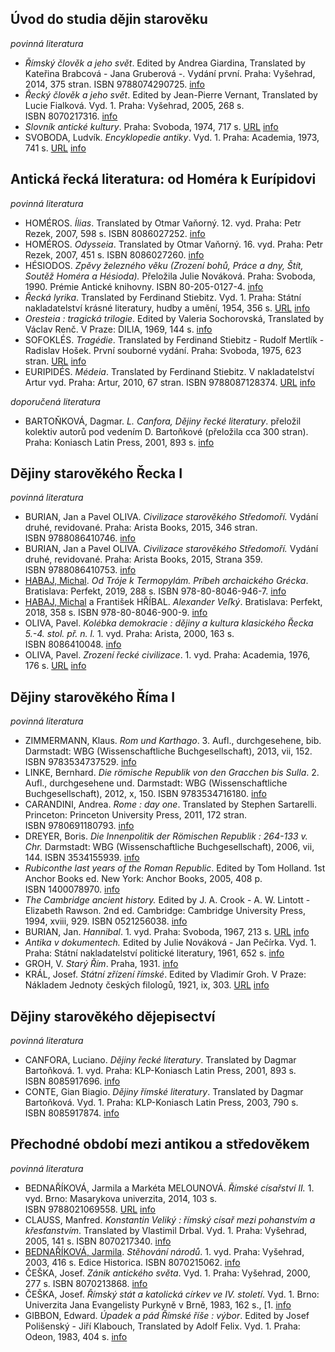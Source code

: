 


## Úvod do studia dějin starověku

_povinná literatura_
- _Římský člověk a jeho svět_. Edited by Andrea Giardina, Translated by Kateřina Brabcová - Jana Gruberová -. Vydání první. Praha: Vyšehrad, 2014, 375 stran. ISBN 9788074290725. [info](https://is.muni.cz/publication/1204658?lang=cs)
- _Řecký člověk a jeho svět_. Edited by Jean-Pierre Vernant, Translated by Lucie Fialková. Vyd. 1. Praha: Vyšehrad, 2005, 268 s. ISBN 8070217316. [info](https://is.muni.cz/publication/673705?lang=cs)
- _Slovník antické kultury_. Praha: Svoboda, 1974, 717 s. [URL](http://www.ndk.cz/) [info](https://is.muni.cz/publication/143110?lang=cs)
- SVOBODA, Ludvík. _Encyklopedie antiky_. Vyd. 1. Praha: Academia, 1973, 741 s. [URL](http://www.ndk.cz/) [info](https://is.muni.cz/publication/148397?lang=cs)


## Antická řecká literatura: od Homéra k Eurípidovi

_povinná literatura_
- HOMÉROS. _Ílias_. Translated by Otmar Vaňorný. 12. vyd. Praha: Petr Rezek, 2007, 598 s. ISBN 8086027252. [info](https://is.muni.cz/publication/824500?lang=cs)
- HOMÉROS. _Odysseia_. Translated by Otmar Vaňorný. 16. vyd. Praha: Petr Rezek, 2007, 451 s. ISBN 8086027260. [info](https://is.muni.cz/publication/824501?lang=cs)
- HÉSIODOS. _Zpěvy železného věku (Zrození bohů, Práce a dny, Štít, Soutěž Homéra a Hésioda)._ Přeložila Julie Nováková. Praha: Svoboda, 1990. Prémie Antické knihovny. ISBN 80-205-0127-4. [info](https://is.muni.cz/publication/591566?lang=cs)
- _Řecká lyrika_. Translated by Ferdinand Stiebitz. Vyd. 1. Praha: Státní nakladatelství krásné literatury, hudby a umění, 1954, 356 s. [URL](http://www.ndk.cz/) [info](https://is.muni.cz/publication/158735?lang=cs)
- _Oresteia : tragická trilogie_. Edited by Valeria Sochorovská, Translated by Václav Renč. V Praze: DILIA, 1969, 144 s. [info](https://is.muni.cz/publication/506118?lang=cs)
- SOFOKLÉS. _Tragédie_. Translated by Ferdinand Stiebitz - Rudolf Mertlík - Radislav Hošek. První souborné vydání. Praha: Svoboda, 1975, 623 stran. [URL](http://www.ndk.cz/) [info](https://is.muni.cz/publication/310078?lang=cs)
- EURIPIDÉS. _Médeia_. Translated by Ferdinand Stiebitz. V nakladatelství Artur vyd. Praha: Artur, 2010, 67 stran. ISBN 9788087128374. [URL](https://search.mlp.cz/cz/titul/medeia/4686645/#/getPodobneTituly=deskriptory-eq:177240871-amp:key-eq:4686645) [info](https://is.muni.cz/publication/885567?lang=cs)

_doporučená literatura_
- BARTOŇKOVÁ, Dagmar. _L. Canfora, Dějiny řecké literatury_. přeložil kolektiv autorů pod vedením D. Bartoňkové (přeložila cca 300 stran). Praha: Koniasch Latin Press, 2001, 893 s. [info](https://is.muni.cz/publication/343233?lang=cs)


## Dějiny starověkého Řecka I

_povinná literatura_
- BURIAN, Jan a Pavel OLIVA. _Civilizace starověkého Středomoří._ Vydání druhé, revidované. Praha: Arista Books, 2015, 346 stran. ISBN 9788086410746. [info](https://is.muni.cz/publication/1310938?lang=cs)
- BURIAN, Jan a Pavel OLIVA. _Civilizace starověkého Středomoří._ Vydání druhé, revidované. Praha: Arista Books, 2015, Strana 359. ISBN 9788086410753. [info](https://is.muni.cz/publication/1310939?lang=cs)
- [HABAJ, Michal](https://is.muni.cz/osoba/491553?lang=cs). _Od Tróje k Termopylám. Príbeh archaického Grécka_. Bratislava: Perfekt, 2019, 288 s. ISBN 978-80-8046-946-7. [info](https://is.muni.cz/publication/1833418?lang=cs)
- [HABAJ, Michal](https://is.muni.cz/osoba/491553?lang=cs) a František HŘÍBAL. _Alexander Veľký_. Bratislava: Perfekt, 2018, 358 s. ISBN 978-80-8046-900-9. [info](https://is.muni.cz/publication/1833419?lang=cs)
- OLIVA, Pavel. _Kolébka demokracie : dějiny a kultura klasického Řecka 5.-4. stol. př. n. l._ 1. vyd. Praha: Arista, 2000, 163 s. ISBN 8086410048. [info](https://is.muni.cz/publication/1284832?lang=cs)
- OLIVA, Pavel. _Zrození řecké civilizace_. 1. vyd. Praha: Academia, 1976, 176 s. [URL](http://www.ndk.cz/) [info](https://is.muni.cz/publication/171991?lang=cs)


## Dějiny starověkého Říma I

_povinná literatura_
- ZIMMERMANN, Klaus. _Rom und Karthago_. 3. Aufl., durchgesehene, bib. Darmstadt: WBG (Wissenschaftliche Buchgesellschaft), 2013, vii, 152. ISBN 9783534737529. [info](https://is.muni.cz/publication/1202466?lang=cs)
- LINKE, Bernhard. _Die römische Republik von den Gracchen bis Sulla_. 2. Aufl., durchgesehene und. Darmstadt: WBG (Wissenschaftliche Buchgesellschaft), 2012, x, 150. ISBN 9783534716180. [info](https://is.muni.cz/publication/1202450?lang=cs)
- CARANDINI, Andrea. _Rome : day one_. Translated by Stephen Sartarelli. Princeton: Princeton University Press, 2011, 172 stran. ISBN 9780691180793. [info](https://is.muni.cz/publication/1355657?lang=cs)
- DREYER, Boris. _Die Innenpolitik der Römischen Republik : 264-133 v. Chr._ Darmstadt: WBG (Wissenschaftliche Buchgesellschaft), 2006, vii, 144. ISBN 3534155939. [info](https://is.muni.cz/publication/1208917?lang=cs)
- _Rubiconthe last years of the Roman Republic_. Edited by Tom Holland. 1st Anchor Books ed. New York: Anchor Books, 2005, 408 p. ISBN 1400078970. [info](https://is.muni.cz/publication/1009555?lang=cs)
- _The Cambridge ancient history._ Edited by J. A. Crook - A. W. Lintott - Elizabeth Rawson. 2nd ed. Cambridge: Cambridge University Press, 1994, xviii, 929. ISBN 0521256038. [info](https://is.muni.cz/publication/688773?lang=cs)
- BURIAN, Jan. _Hannibal_. 1. vyd. Praha: Svoboda, 1967, 213 s. [URL](http://www.ndk.cz/) [info](https://is.muni.cz/publication/53893?lang=cs)
- _Antika v dokumentech._ Edited by Julie Nováková - Jan Pečírka. Vyd. 1. Praha: Státní nakladatelství politické literatury, 1961, 652 s. [info](https://is.muni.cz/publication/721?lang=cs)
- GROH, V. _Starý Řím_. Praha, 1931. [info](https://is.muni.cz/publication/208397?lang=cs)
- KRÁL, Josef. _Státní zřízení římské_. Edited by Vladimír Groh. V Praze: Nákladem Jednoty českých filologů, 1921, ix, 303. [URL](https://digi.law.muni.cz/handle/digilaw/14853) [info](https://is.muni.cz/publication/464410?lang=cs)



## Dějiny starověkého dějepisectví

_povinná literatura_
- CANFORA, Luciano. _Dějiny řecké literatury_. Translated by Dagmar Bartoňková. 1. vyd. Praha: KLP-Koniasch Latin Press, 2001, 893 s. ISBN 8085917696. [info](https://is.muni.cz/publication/811991?lang=cs)
- CONTE, Gian Biagio. _Dějiny římské literatury_. Translated by Dagmar Bartoňková. Vyd. 1. Praha: KLP-Koniasch Latin Press, 2003, 790 s. ISBN 8085917874. [info](https://is.muni.cz/publication/808635?lang=cs)


## Přechodné období mezi antikou a středověkem

_povinná literatura_
- BEDNAŘÍKOVÁ, Jarmila a Markéta MELOUNOVÁ. _Římské císařství II._ 1. vyd. Brno: Masarykova univerzita, 2014, 103 s. ISBN 9788021069558. [URL](http://digilib.phil.muni.cz/handle/11222.digilib/131234) [info](https://is.muni.cz/publication/1215678?lang=cs)
- CLAUSS, Manfred. _Konstantin Veliký : římský císař mezi pohanstvím a křesťanstvím_. Translated by Vlastimil Drbal. Vyd. 1. Praha: Vyšehrad, 2005, 141 s. ISBN 8070217340. [info](https://is.muni.cz/publication/682226?lang=cs)
- [BEDNAŘÍKOVÁ, Jarmila](https://is.muni.cz/osoba/827?lang=cs). _Stěhování národů_. 1. vyd. Praha: Vyšehrad, 2003, 416 s. Edice Historica. ISBN 8070215062. [info](https://is.muni.cz/publication/592388?lang=cs)
- ČEŠKA, Josef. _Zánik antického světa_. Vyd. 1. Praha: Vyšehrad, 2000, 277 s. ISBN 8070213868. [info](https://is.muni.cz/publication/433201?lang=cs)
- ČEŠKA, Josef. _Římský stát a katolická církev ve IV. století_. Vyd. 1. Brno: Univerzita Jana Evangelisty Purkyně v Brně, 1983, 162 s., [1. [info](https://is.muni.cz/publication/278524?lang=cs)
- GIBBON, Edward. _Úpadek a pád Římské říše : výbor_. Edited by Josef Polišenský - Jiří Klabouch, Translated by Adolf Felix. Vyd. 1. Praha: Odeon, 1983, 404 s. [info](https://is.muni.cz/publication/169368?lang=cs)